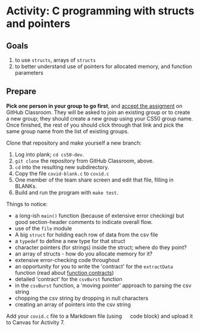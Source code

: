 # Activity: C programming with structs and pointers

## Goals

1. to use `structs`, arrays of `structs`
2. to better understand use of pointers for allocated memory, and function parameters

## Prepare

**Pick *one* person in your group to go first**, and [accept the assigment](https://classroom.github.com/a/gUZb9LNI) on GitHub Classroom.
They will be asked to join an existing group or to create a new group; they should create a new group using your CS50 group name.
Once finished, the rest of you should click through that link and pick the same group name from the list of existing groups.

Clone that repository and make yourself a new branch:

1. Log into plank; `cd cs50-dev`.
2. `git clone` the repository from GitHub Classroom, above.
3. `cd` into the resulting new subdirectory.
4. Copy the file `covid-blank.c` to `covid.c`
5. One member of the team share screen and edit that file, filling in BLANKs.
6. Build and run the program with `make test`.

Things to notice:

* a long-ish `main()` function (because of extensive error checking) but good section-header comments to indicate overall flow.
* use of the `file` module 
* A big `struct` for holding each row of data from the csv file
* a `typedef` to define a new type for that struct
* character pointers (for strings) inside the struct; where do they point?
* an array of structs - how do you allocate memory for it?
* extensive error-checking code throughout
* an opportunity for you to write the  'contract' for the `extractData` function (read about [function contracts](https://github.com/CS50DartmouthFA2025/home/blob/main/knowledge/units/contracts.md))
* detailed 'contract' for the `csvBurst` function
* in the `csvBurst` function, a 'moving pointer' approach to parsing the csv string
* chopping the csv string by dropping in null characters
* creating an array of pointers into the csv string

Add your `covid.c` file to a Markdown file (using ```  ``` code block) and upload it to Canvas for Activity 7.
